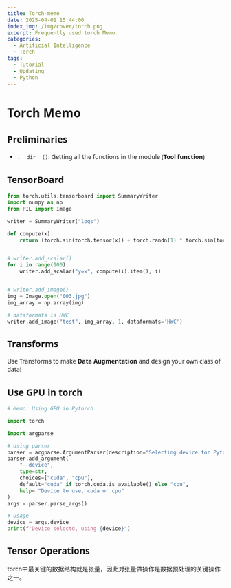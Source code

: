 ```yaml
---
title: Torch-memo
date: 2025-04-01 15:44:06
index_img: /img/cover/torch.png
excerpt: Frequently used torch Memo.
categories:
  - Artificial Intelligence
  - Torch
tags:
  - Tutorial
  - Updating
  - Python
---
```


<style>
  html, body, .markdown-body {
    font-family: Georgia, sans, serif;
  }
</style>

# Torch Memo

## Preliminaries

- `.__dir__()`: Getting all the functions in the module (**Tool function**)

## TensorBoard

```python
from torch.utils.tensorboard import SummaryWriter
import numpy as np
from PIL import Image

writer = SummaryWriter("logs")

def compute(x):
    return (torch.sin(torch.tensor(x)) + torch.randn(1) * torch.sin(torch.tensor(x)))


# writer.add_scalar()
for i in range(100):
    writer.add_scalar("y=x", compute(i).item(), i)


# writer.add_image()
img = Image.open("003.jpg")
img_array = np.array(img)

# dataformats is HWC
writer.add_image("test", img_array, 1, dataformats='HWC')

```

## Transforms

Use Transforms to make **Data Augmentation** and design your own class of data!

## Use GPU in torch

```python
# Memo: Using GPU in Pytorch

import torch

import argparse

# Using parser
parser = argparse.ArgumentParser(description="Selecting device for Pytorch")
parser.add_argument(
    "--device",
    type=str,
    choices=["cuda", "cpu"],
    default="cuda" if torch.cuda.is_available() else "cpu",
    help= "Device to use, cuda or cpu"
)
args = parser.parse_args()

# Usage
device = args.device
print(f"Device selectd, using {device}")
```

## Tensor Operations

torch中最关键的数据结构就是张量，因此对张量做操作是数据预处理的关键操作之一。

